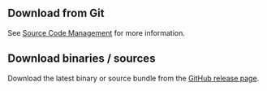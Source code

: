 <head>
  <title>Download</title>
</head>

## Download from Git

See [Source Code Management](scm.html) for more information.

## Download binaries / sources

Download the latest binary or source bundle from the [GitHub release page](https://github.com/robtimus/obfuscation-annotations/releases).
